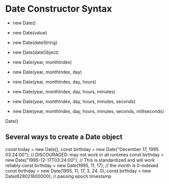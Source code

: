 # Date Constructor Syntax 
- new Date()
- new Date(value)
- new Date(dateString)
- new Date(dateObject)

- new Date(year, monthIndex)
- new Date(year, monthIndex, day)
- new Date(year, monthIndex, day, hours)
- new Date(year, monthIndex, day, hours, minutes)
- new Date(year, monthIndex, day, hours, minutes, seconds)
- new Date(year, monthIndex, day, hours, minutes, seconds, milliseconds)

Date()

## Several ways to create a Date object
const today = new Date();
const birthday = new Date("December 17, 1995 03:24:00"); // DISCOURAGED: may not work in all runtimes
const birthday = new Date("1995-12-17T03:24:00"); // This is standardized and will work reliably
const birthday = new Date(1995, 11, 17); // the month is 0-indexed
const birthday = new Date(1995, 11, 17, 3, 24, 0);
const birthday = new Date(628021800000); // passing epoch timestamp
